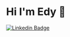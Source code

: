 # Hi I'm Edy 👋

[![Linkedin Badge](https://img.shields.io/badge/-EAG-blue?style=flat&logo=Linkedin&logoColor=white&link=https://www.linkedin.com/in/eduardo-armenta)](https://www.linkedin.com/in/eduardo-armenta/)
